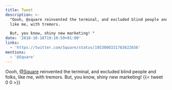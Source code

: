 ```yaml
---
title: Tweet
description: >-
  "Oooh, @square reinvented the terminal, and excluded blind people and folks,
  like me, with tremors.

  But, you know, shiny new marketing! "
date: '2018-10-18T19:10:59+01:00'
links:
  - 'https://twitter.com/Square/status/1053000331783622656'
mentions:
  - '@Square'
---
```

Oooh, [@Square](https://twitter.com/@Square) reinvented the terminal, and excluded blind people and folks, like me, with tremors.
But, you know, shiny new marketing! 
      {{< tweet 0 0 >}}
    
